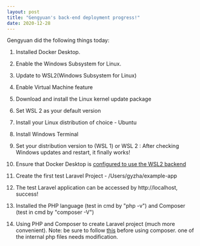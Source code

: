 ```yaml
---
layout: post
title: "Gengyuan's back-end deployment progress!"
date: 2020-12-28
---
```


Gengyuan did the following things today:

1) Installed Docker Desktop.

2) Enable the Windows Subsystem for Linux.

3) Update to WSL2(Windows Subsystem for Linux)

4) Enable Virtual Machine feature

5) Download and install the Linux kernel update package

6) Set WSL 2 as your default version

7) Install your Linux distribution of choice - Ubuntu

8) Install Windows Terminal

9) Set your distribution version to (WSL 1) or WSL 2 : After checking Windows updates and restart, it finally works!

10) Ensure that Docker Desktop is [configured to use the WSL2 backend](https://docs.docker.com/docker-for-windows/wsl/)

11) Create the first test Laravel Project - /Users/gyzha/example-app

12) The test Laravel application can be accessed by http://localhost, success!

13) Installed the PHP language (test in cmd by "php -v") and Composer (test in cmd by "composer -V")

14) Using PHP and Composer to create Laravel project (much more convenient). Note: be sure to follow [this](https://stackoverflow.com/questions/52734707/your-requirements-could-not-be-resolved-to-an-installable-set-of-packages-for-la) before using composer. one of the internal php files needs modification.




